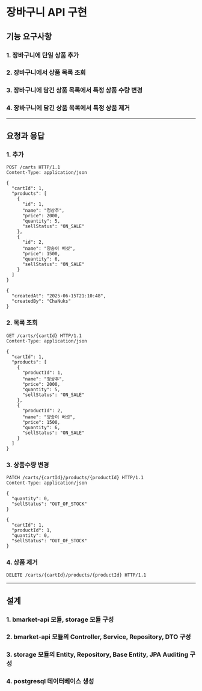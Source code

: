 # 장바구니 API 구현

## 기능 요구사항
### 1. 장바구니에 단일 상품 추가
### 2. 장바구니에서 상품 목록 조회
### 3. 장바구니에 담긴 상품 목록에서 특정 상품 수량 변경
### 4. 장바구니에 담긴 상품 목록에서 특정 상품 제거

---

## 요청과 응답
### 1. 추가
```
POST /carts HTTP/1.1
Content-Type: application/json

{
  "cartId": 1,
  "products": [
    {
      "id": 1,
      "name": "청상추",
      "price": 2000,
      "quantity": 5,
      "sellStatus": "ON_SALE"
    },
    {
      "id": 2,
      "name": "양송이 버섯",
      "price": 1500,
      "quantity": 6,
      "sellStatus": "ON_SALE"
    }
  ]
}
```
```
{
  "createdAt": "2025-06-15T21:10:48",
  "createdBy": "ChaNuks"
}
```


### 2. 목록 조회
```
GET /carts/{cartId} HTTP/1.1
Content-Type: application/json

{
  "cartId": 1,
  "products": [
    {
      "productId": 1,
      "name": "청상추",
      "price": 2000,
      "quantity": 5,
      "sellStatus": "ON_SALE"
    },
    {
      "productId": 2,
      "name": "양송이 버섯",
      "price": 1500,
      "quantity": 6,
      "sellStatus": "ON_SALE"
    }
  ]
}
```

### 3. 상품수량 변경
```
PATCH /carts/{cartId}/products/{productId} HTTP/1.1
Content-Type: application/json

{
  "quantity": 0,
  "sellStatus": "OUT_OF_STOCK"
}
```
```
{
  "cartId": 1,
  "productId": 1,
  "quantity": 0,
  "sellStatus": "OUT_OF_STOCK"
}
```

### 4. 상품 제거
```
DELETE /carts/{cartId}/products/{productId} HTTP/1.1
```

---

## 설계
### 1. bmarket-api 모듈, storage 모듈 구성
### 2. bmarket-api 모듈의 Controller, Service, Repository, DTO 구성
### 3. storage 모듈의 Entity, Repository, Base Entity, JPA Auditing 구성
### 4. postgresql 데이터베이스 생성